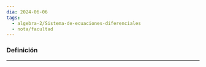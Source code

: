 ```yaml
---
dia: 2024-06-06
tags:
  - algebra-2/Sistema-de-ecuaciones-diferenciales
  - nota/facultad
---
```

### Definición
---
